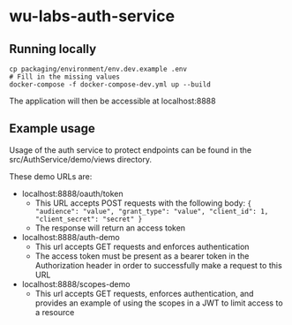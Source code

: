 # wu-labs-auth-service

## Running locally
```shell script
cp packaging/environment/env.dev.example .env
# Fill in the missing values
docker-compose -f docker-compose-dev.yml up --build
```

The application will then be accessible at localhost:8888


## Example usage 

Usage of the auth service to protect endpoints can be found in the src/AuthService/demo/views directory.

These demo URLs are:
* localhost:8888/oauth/token
  * This URL accepts POST requests with the following body:
  `{
        "audience": "value",
        "grant_type": "value",
        "client_id": 1,
        "client_secret": "secret"
    }`
  * The response will return an access token
* localhost:8888/auth-demo
  * This url accepts GET requests and enforces authentication
  * The access token must be present as a bearer token in the Authorization header in order to successfully make a request to this URL
* localhost:8888/scopes-demo
  * This url accepts GET requests, enforces authentication, and provides an example of using the scopes in a JWT to limit access to a resource
